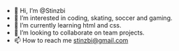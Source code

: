 - 👋 Hi, I’m @Stinzbi
- 👀 I’m interested in coding, skating, soccer and gaming.
- 🌱 I’m currently learning html and css.
- 💞️ I’m looking to collaborate on team projects.
- 📫 How to reach me stinzbi@gmail.com

<!---
Stinzbi/Stinzbi is a ✨ special ✨ repository because its `README.md` (this file) appears on your GitHub profile.
You can click the Preview link to take a look at your changes.
--->
